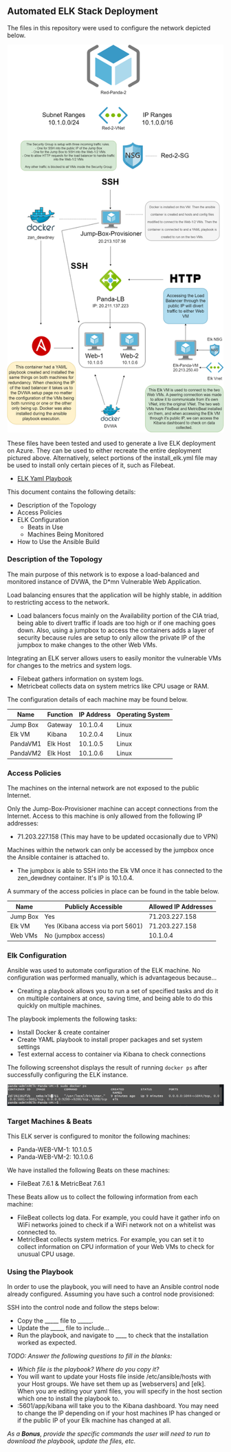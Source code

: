## Automated ELK Stack Deployment

The files in this repository were used to configure the network depicted below.

![Panda ELK Network](https://github.com/TeaLeafMedia/TeaLeaf_CyberSec/blob/main/Diagrams/New%20Panda-Network-Map.drawio.png)

These files have been tested and used to generate a live ELK deployment on Azure. They can be used to either recreate the entire deployment pictured above. Alternatively, select portions of the install_elk.yml file may be used to install only certain pieces of it, such as Filebeat.

  - [ELK Yaml Playbook](https://github.com/TeaLeafMedia/TeaLeaf_CyberSec/blob/main/Ansible/install-elk.yml)

This document contains the following details:
- Description of the Topology
- Access Policies
- ELK Configuration
  - Beats in Use
  - Machines Being Monitored
- How to Use the Ansible Build

### Description of the Topology

The main purpose of this network is to expose a load-balanced and monitored instance of DVWA, the D*mn Vulnerable Web Application.

Load balancing ensures that the application will be highly stable, in addition to restricting access to the network.
- Load balancers focus mainly on the Availability portion of the CIA triad, being able to divert traffic if loads are too high or if one maching goes down. Also, using a jumpbox to access the containers adds a layer of security because rules are setup to only allow the private IP of the jumpbox to make changes to the other Web VMs. 

Integrating an ELK server allows users to easily monitor the vulnerable VMs for changes to the metrics and system logs.
- Filebeat gathers information on system logs.
- Metricbeat collects data on system metrics like CPU usage or RAM.

The configuration details of each machine may be found below.

| Name     | Function | IP Address | Operating System |
|----------|----------|------------|------------------|
| Jump Box | Gateway  | 10.1.0.4   | Linux            |
| Elk VM   | Kibana   | 10.2.0.4   | Linux            |
| PandaVM1 | Elk Host | 10.1.0.5   | Linux            |
| PandaVM2 | Elk Host | 10.1.0.6   | Linux            |

### Access Policies

The machines on the internal network are not exposed to the public Internet. 

Only the Jump-Box-Provisioner machine can accept connections from the Internet. Access to this machine is only allowed from the following IP addresses:
- 71.203.227.158 (This may have to be updated occasionally due to VPN)

Machines within the network can only be accessed by the jumpbox once the Ansible container is attached to.
- The jumpbox is able to SSH into the Elk VM once it has connected to the zen_dewdney container. It's IP is 10.1.0.4.

A summary of the access policies in place can be found in the table below.

| Name     | Publicly Accessible | Allowed IP Addresses |
|----------|---------------------|----------------------|
| Jump Box | Yes                 | 71.203.227.158       |
| Elk VM   | Yes (Kibana access via port 5601) | 71.203.227.158       |
| Web VMs  | No (jumpbox access) | 10.1.0.4             |

### Elk Configuration

Ansible was used to automate configuration of the ELK machine. No configuration was performed manually, which is advantageous because...
- Creating a playbook allows you to run a set of specified tasks and do it on multiple containers at once, saving time, and being able to do this quickly on multiple machines. 

The playbook implements the following tasks:

- Install Docker & create container
- Create YAML playbook to install proper packages and set system settings
- Test external access to container via Kibana to check connections

The following screenshot displays the result of running `docker ps` after successfully configuring the ELK instance.

![Docker ps Output](https://github.com/TeaLeafMedia/TeaLeaf_CyberSec/blob/main/README/Images/docker_ps.png)

### Target Machines & Beats
This ELK server is configured to monitor the following machines:
- Panda-WEB-VM-1: 10.1.0.5
- Panda-WEB-VM-2: 10.1.0.6

We have installed the following Beats on these machines:
- FileBeat 7.6.1 & MetricBeat 7.6.1

These Beats allow us to collect the following information from each machine:
- FileBeat collects log data. For example, you could have it gather info on WiFi networks joined to check if a WiFi network not on a whitelist was connected to.
- MetricBeat collects system metrics. For example, you can set it to collect information on CPU information of your Web VMs to check for unusual CPU usage. 

### Using the Playbook
In order to use the playbook, you will need to have an Ansible control node already configured. Assuming you have such a control node provisioned: 

SSH into the control node and follow the steps below:
- Copy the _____ file to _____.
- Update the _____ file to include...
- Run the playbook, and navigate to ____ to check that the installation worked as expected.

_TODO: Answer the following questions to fill in the blanks:_
- _Which file is the playbook? Where do you copy it?_
- You will want to update your Hosts file inside /etc/ansible/hosts with your Host groups. We have set them up as [webservers] and [elk]. When you are editing your yaml files, you will specify in the host section which one to install the playbook to. 
- <public-ip-ELK>:5601/app/kibana will take you to the Kibana dashboard. You may need to change the IP depending on if your host machines IP has changed or if the public IP of your Elk machine has changed at all. 

_As a **Bonus**, provide the specific commands the user will need to run to download the playbook, update the files, etc._
